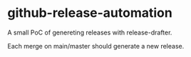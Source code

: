 # github-release-automation
A small PoC of genereting releases with release-drafter.


Each merge on main/master should generate a new release.
